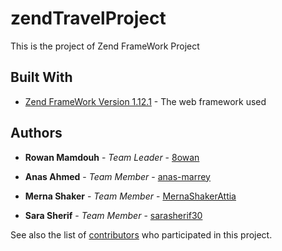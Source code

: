 # zendTravelProject

This is the project of Zend FrameWork Project 

## Built With

* [Zend FrameWork Version 1.12.1](https://framework.zend.com/manual/1.12/en/learning.quickstart.html) - The web framework used

## Authors

* **Rowan Mamdouh** - *Team Leader* - [8owan](https://github.com/8owan)

* **Anas Ahmed** - *Team Member* - [anas-marrey](https://github.com/anas-marrey)

* **Merna Shaker** - *Team Member* - [MernaShakerAttia](https://github.com/MernaShakerAttia)

* **Sara Sherif** - *Team Member* - [sarasherif30](https://github.com/sarasherif30)

See also the list of [contributors](https://github.com/8owan/zendTravelProject/graphs/contributors) who participated in this project.
